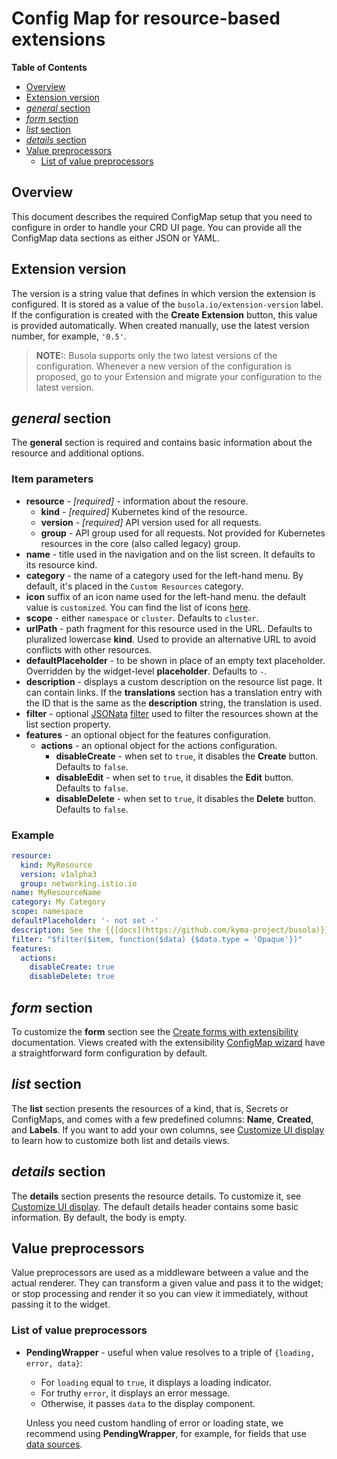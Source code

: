 # Config Map for resource-based extensions

**Table of Contents**

- [Overview](#overview)
- [Extension version](#extension-version)
- [_general_ section](#general-section)
- [_form_ section](#form-section)
- [_list_ section](#list-section)
- [_details_ section](#details-section)
- [Value preprocessors](#value-preprocessors)
  - [List of value preprocessors](#list-of-value-preprocessors)

## Overview

This document describes the required ConfigMap setup that you need to configure in order to handle your CRD UI page.
You can provide all the ConfigMap data sections as either JSON or YAML.

## Extension version

The version is a string value that defines in which version the extension is configured. It is stored as a value of the `busola.io/extension-version` label. If the configuration is created with the **Create Extension** button, this value is provided automatically. When created manually, use the latest version number, for example, `'0.5'`.

> **NOTE:**: Busola supports only the two latest versions of the configuration. Whenever a new version of the configuration is proposed, go to your Extension and migrate your configuration to the latest version.

## _general_ section

The **general** section is required and contains basic information about the resource and additional options.

### Item parameters

- **resource** - _[required]_ - information about the resoure.
  - **kind** - _[required]_ Kubernetes kind of the resource.
  - **version** - _[required]_ API version used for all requests.
  - **group** - API group used for all requests. Not provided for Kubernetes resources in the core (also called legacy) group.
- **name** - title used in the navigation and on the list screen. It defaults to its resource kind.
- **category** - the name of a category used for the left-hand menu. By default, it's placed in the `Custom Resources` category.
- **icon** suffix of an icon name used for the left-hand menu. the default value is `customized`. You can find the list of icons [here](https://sap.github.io/fundamental-react/?path=/docs/component-api-icon--primary).
- **scope** - either `namespace` or `cluster`. Defaults to `cluster`.
- **urlPath** - path fragment for this resource used in the URL. Defaults to pluralized lowercase **kind**. Used to provide an alternative URL to avoid conflicts with other resources.
- **defaultPlaceholder** - to be shown in place of an empty text placeholder. Overridden by the widget-level **placeholder**. Defaults to `-`.
- **description** - displays a custom description on the resource list page. It can contain links. If the **translations** section has a translation entry with the ID that is the same as the **description** string, the translation is used.
- **filter** - optional [JSONata](jsonata.md) [filter](https://docs.jsonata.org/higher-order-functions#filter) used to filter the resources shown at the list section property.
- **features** - an optional object for the features configuration.
  - **actions** - an optional object for the actions configuration.
    - **disableCreate** - when set to `true`, it disables the **Create** button. Defaults to `false`.
    - **disableEdit** - when set to `true`, it disables the **Edit** button. Defaults to `false`.
    - **disableDelete** - when set to `true`, it disables the **Delete** button. Defaults to `false`.

### Example

```yaml
resource:
  kind: MyResource
  version: v1alpha3
  group: networking.istio.io
name: MyResourceName
category: My Category
scope: namespace
defaultPlaceholder: '- not set -'
description: See the {{[docs](https://github.com/kyma-project/busola)}} for more information.
filter: "$filter($item, function($data) {$data.type = 'Opaque'})"
features:
  actions:
    disableCreate: true
    disableDelete: true
```

## _form_ section

To customize the **form** section see the [Create forms with extensibility](form-section.md) documentation.
Views created with the extensibility [ConfigMap wizard](README.md) have a straightforward form configuration by default.

## _list_ section

The **list** section presents the resources of a kind, that is, Secrets or ConfigMaps, and comes with a few predefined columns: **Name**, **Created**, and **Labels**.
If you want to add your own columns, see [Customize UI display](display-section.md) to learn how to customize both list and details views.

## _details_ section

The **details** section presents the resource details. To customize it, see [Customize UI display](display-section.md). The default details header contains some basic information. By default, the body is empty.

## Value preprocessors

Value preprocessors are used as a middleware between a value and the actual renderer. They can transform a given value and pass it to the widget; or stop processing and render it so you can view it immediately, without passing it to the widget.

### List of value preprocessors

- **PendingWrapper** - useful when value resolves to a triple of `{loading, error, data}`:

  - For `loading` equal to `true`, it displays a loading indicator.
  - For truthy `error`, it displays an error message.
  - Otherwise, it passes `data` to the display component.

  Unless you need custom handling of error or loading state, we recommend using **PendingWrapper**, for example, for fields that use [data sources](datasources-section.md).
